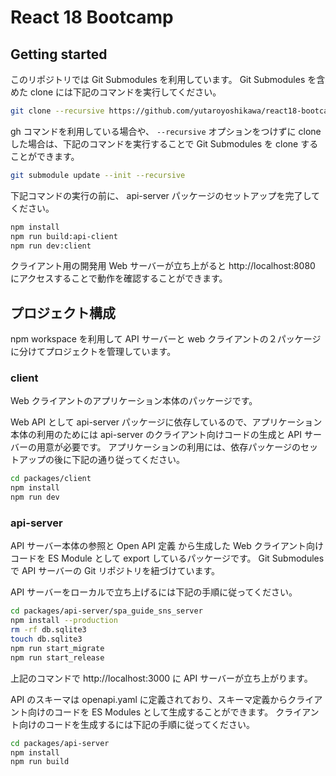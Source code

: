 # React 18 Bootcamp
## Getting started

このリポジトリでは Git Submodules を利用しています。
Git Submodules を含めた clone には下記のコマンドを実行してください。

```sh
git clone --recursive https://github.com/yutaroyoshikawa/react18-bootcamp.git
```

gh コマンドを利用している場合や、 `--recursive` オプションをつけずに clone した場合は、下記のコマンドを実行することで Git Submodules を clone することができます。

```sh
git submodule update --init --recursive
```

下記コマンドの実行の前に、 api-server パッケージのセットアップを完了してください。

```sh
npm install
npm run build:api-client
npm run dev:client
```

クライアント用の開発用 Web サーバーが立ち上がると http://localhost:8080 にアクセスすることで動作を確認することができます。
## プロジェクト構成

npm workspace を利用して API サーバーと web クライアントの２パッケージに分けてプロジェクトを管理しています。

### client

Web クライアントのアプリケーション本体のパッケージです。

Web API として api-server パッケージに依存しているので、アプリケーション本体の利用のためには api-server のクライアント向けコードの生成と API サーバーの用意が必要です。
アプリケーションの利用には、依存パッケージのセットアップの後に下記の通り従ってください。

```sh
cd packages/client
npm install
npm run dev
```

### api-server

API サーバー本体の参照と Open API 定義 から生成した Web クライアント向けコードを ES Module として export しているパッケージです。
Git Submodules で API サーバーの Git リポジトリを紐づけています。

API サーバーをローカルで立ち上げるには下記の手順に従ってください。

```sh
cd packages/api-server/spa_guide_sns_server
npm install --production
rm -rf db.sqlite3
touch db.sqlite3
npm run start_migrate
npm run start_release
```

上記のコマンドで http://localhost:3000 に API サーバーが立ち上がります。

API のスキーマは openapi.yaml に定義されており、スキーマ定義からクライアント向けのコードを ES Modules として生成することができます。
クライアント向けのコードを生成するには下記の手順に従ってください。

```sh
cd packages/api-server
npm install
npm run build
```
